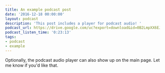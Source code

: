 ```yaml
---
title: An example podcast post
date: '2016-12-18 00:00:00'
layout: podcast
description: 'This post includes a player for podcast audio! '
podcast_url: https://drive.google.com/uc?export=download&id=0B2LmpXX6EJcnUHY4bzBUSFdHbVk
podcast_listen_time: '0:23:13'
tags:
- podcast
- example
---
```


Optionally, the podcast audio player can also show up on the main page. Let me know if you'd like that.